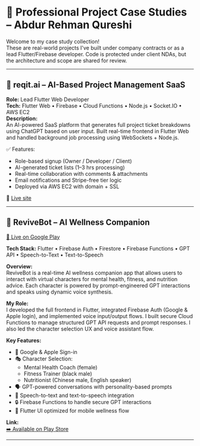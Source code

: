# 🧩 Professional Project Case Studies – Abdur Rehman Qureshi

Welcome to my case study collection!  
These are real-world projects I've built under company contracts or as a lead Flutter/Firebase developer. Code is protected under client NDAs, but the architecture and scope are shared for review.

---

## 🔹 reqit.ai – AI-Based Project Management SaaS
**Role:** Lead Flutter Web Developer  
**Tech:** Flutter Web • Firebase • Cloud Functions • Node.js • Socket.IO • AWS EC2  
**Description:**  
An AI-powered SaaS platform that generates full project ticket breakdowns using ChatGPT based on user input. Built real-time frontend in Flutter Web and handled background job processing using WebSockets + Node.js.

✅ Features:  
- Role-based signup (Owner / Developer / Client)  
- AI-generated ticket lists (1–3 hrs processing)  
- Real-time collaboration with comments & attachments  
- Email notifications and Stripe-free tier logic  
- Deployed via AWS EC2 with domain + SSL

🔗 [Live site](https://reqit.ai)

---

## 🤖 ReviveBot – AI Wellness Companion  
[📲 Live on Google Play](https://play.google.com/store/apps/details?id=com.revivebot.revivebot)

**Tech Stack:** Flutter • Firebase Auth • Firestore • Firebase Functions • GPT API • Speech-to-Text • Text-to-Speech

**Overview:**  
ReviveBot is a real-time AI wellness companion app that allows users to interact with virtual characters for mental health, fitness, and nutrition advice. Each character is powered by prompt-engineered GPT interactions and speaks using dynamic voice synthesis.

**My Role:**  
I developed the full frontend in Flutter, integrated Firebase Auth (Google & Apple login), and implemented voice input/output flows. I built secure Cloud Functions to manage structured GPT API requests and prompt responses. I also led the character selection UX and voice assistant flow.

**Key Features:**
- 👤 Google & Apple Sign-in  
- 🎭 Character Selection:  
  - Mental Health Coach (female)  
  - Fitness Trainer (black male)  
  - Nutritionist (Chinese male, English speaker)  
- 🗣️ GPT-powered conversations with personality-based prompts  
- 🧠 Speech-to-text and text-to-speech integration  
- 🔒 Firebase Functions to handle secure GPT interactions  
- 🎨 Flutter UI optimized for mobile wellness flow

**Link:**  
[➡️ Available on Play Store](https://play.google.com/store/apps/details?id=com.revivebot.revivebot)

---
